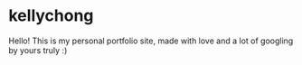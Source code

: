 # kellychong
Hello! This is my personal portfolio site, made with love and a lot of googling by yours truly :) 
